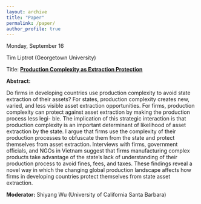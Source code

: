 ```yaml
---
layout: archive
title: "Paper"
permalink: /paper/
author_profile: true
---
```



Monday, September 16

Tim Liptrot (Georgetown University)

Title: <a href="https://gsipe-workshop.github.io/files/GSIPE_Ginis.pdf">**Production Complexity as Extraction Protection**</a>

**Abstract:**

Do firms in developing countries use production complexity to avoid state extraction of their assets? For states, production complexity creates new, varied, and less visible asset extraction opportunities. For firms, production complexity can protect against asset extraction by making the production process less legi- ble. The implication of this strategic interaction is that production complexity is an important determinant of likelihood of asset extraction by the state. I argue that firms use the complexity of their production processes to obfuscate them from the state and protect themselves from asset extraction. Interviews with firms, government officials, and NGOs in Vietnam suggest that firms manufacturing complex products take advantage of the state’s lack of understanding of their production process to avoid fines, fees, and taxes. These findings reveal a novel way in which the changing global production landscape affects how firms in developing countries protect themselves from state asset extraction.


**Moderator:** Shiyang Wu (University of California Santa Barbara)
